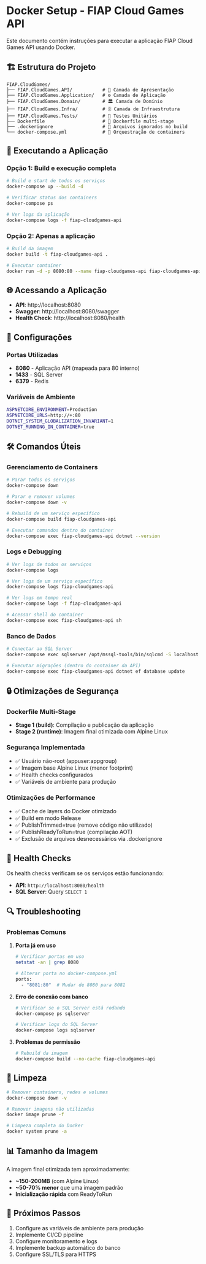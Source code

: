 # Docker Setup - FIAP Cloud Games API

Este documento contém instruções para executar a aplicação FIAP Cloud Games API usando Docker.

## 🏗️ Estrutura do Projeto

```
FIAP.CloudGames/
├── FIAP.CloudGames.API/           # 🚀 Camada de Apresentação
├── FIAP.CloudGames.Application/   # ⚙️ Camada de Aplicação  
├── FIAP.CloudGames.Domain/        # 🏛️ Camada de Domínio
├── FIAP.CloudGames.Infra/         # 🗄️ Camada de Infraestrutura
├── FIAP.CloudGames.Tests/         # 🧪 Testes Unitários
├── Dockerfile                     # 🐳 Dockerfile multi-stage
├── .dockerignore                  # 📝 Arquivos ignorados no build
└── docker-compose.yml             # 🐙 Orquestração de containers
```

## 🚀 Executando a Aplicação

### **Opção 1: Build e execução completa**
```bash
# Build e start de todos os serviços
docker-compose up --build -d

# Verificar status dos containers
docker-compose ps

# Ver logs da aplicação
docker-compose logs -f fiap-cloudgames-api
```

### **Opção 2: Apenas a aplicação**
```bash
# Build da imagem
docker build -t fiap-cloudgames-api .

# Executar container
docker run -d -p 8080:80 --name fiap-cloudgames-api fiap-cloudgames-api
```

## 🌐 Acessando a Aplicação

- **API**: http://localhost:8080
- **Swagger**: http://localhost:8080/swagger
- **Health Check**: http://localhost:8080/health

## 🔧 Configurações

### **Portas Utilizadas**
- **8080** - Aplicação API (mapeada para 80 interno)
- **1433** - SQL Server
- **6379** - Redis

### **Variáveis de Ambiente**
```bash
ASPNETCORE_ENVIRONMENT=Production
ASPNETCORE_URLS=http://+:80
DOTNET_SYSTEM_GLOBALIZATION_INVARIANT=1
DOTNET_RUNNING_IN_CONTAINER=true
```

## 🛠️ Comandos Úteis

### **Gerenciamento de Containers**
```bash
# Parar todos os serviços
docker-compose down

# Parar e remover volumes
docker-compose down -v

# Rebuild de um serviço específico
docker-compose build fiap-cloudgames-api

# Executar comandos dentro do container
docker-compose exec fiap-cloudgames-api dotnet --version
```

### **Logs e Debugging**
```bash
# Ver logs de todos os serviços
docker-compose logs

# Ver logs de um serviço específico
docker-compose logs fiap-cloudgames-api

# Ver logs em tempo real
docker-compose logs -f fiap-cloudgames-api

# Acessar shell do container
docker-compose exec fiap-cloudgames-api sh
```

### **Banco de Dados**
```bash
# Conectar ao SQL Server
docker-compose exec sqlserver /opt/mssql-tools/bin/sqlcmd -S localhost -U sa -P FiapCloudGames2024!

# Executar migrações (dentro do container da API)
docker-compose exec fiap-cloudgames-api dotnet ef database update
```

## 🔒 Otimizações de Segurança

### **Dockerfile Multi-Stage**
- **Stage 1 (build)**: Compilação e publicação da aplicação
- **Stage 2 (runtime)**: Imagem final otimizada com Alpine Linux

### **Segurança Implementada**
- ✅ Usuário não-root (appuser:appgroup)
- ✅ Imagem base Alpine Linux (menor footprint)
- ✅ Health checks configurados
- ✅ Variáveis de ambiente para produção

### **Otimizações de Performance**
- ✅ Cache de layers do Docker otimizado
- ✅ Build em modo Release
- ✅ PublishTrimmed=true (remove código não utilizado)
- ✅ PublishReadyToRun=true (compilação AOT)
- ✅ Exclusão de arquivos desnecessários via .dockerignore

## 🧪 Health Checks

Os health checks verificam se os serviços estão funcionando:
- **API**: `http://localhost:8080/health`
- **SQL Server**: Query `SELECT 1`

## 🔍 Troubleshooting

### **Problemas Comuns**

1. **Porta já em uso**
   ```bash
   # Verificar portas em uso
   netstat -an | grep 8080
   
   # Alterar porta no docker-compose.yml
   ports:
     - "8081:80"  # Mudar de 8080 para 8081
   ```

2. **Erro de conexão com banco**
   ```bash
   # Verificar se o SQL Server está rodando
   docker-compose ps sqlserver
   
   # Verificar logs do SQL Server
   docker-compose logs sqlserver
   ```

3. **Problemas de permissão**
   ```bash
   # Rebuild da imagem
   docker-compose build --no-cache fiap-cloudgames-api
   ```

## 🧹 Limpeza

```bash
# Remover containers, redes e volumes
docker-compose down -v

# Remover imagens não utilizadas
docker image prune -f

# Limpeza completa do Docker
docker system prune -a
```

## 📊 Tamanho da Imagem

A imagem final otimizada tem aproximadamente:
- **~150-200MB** (com Alpine Linux)
- **~50-70% menor** que uma imagem padrão
- **Inicialização rápida** com ReadyToRun

## 🎯 Próximos Passos

1. Configure as variáveis de ambiente para produção
2. Implemente CI/CD pipeline
3. Configure monitoramento e logs
4. Implemente backup automático do banco
5. Configure SSL/TLS para HTTPS 